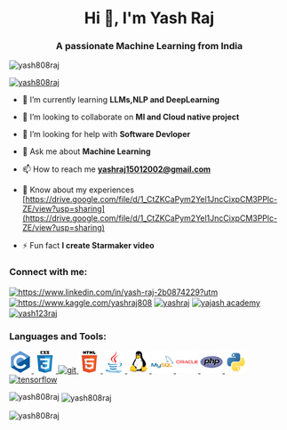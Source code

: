 <h1 align="center">Hi 👋, I'm Yash Raj</h1>
<h3 align="center">A passionate Machine Learning from India</h3>

<p align="left"> <img src="https://komarev.com/ghpvc/?username=yash808raj&label=Profile%20views&color=0e75b6&style=flat" alt="yash808raj" /> </p>

<p align="left"> <a href="https://github.com/ryo-ma/github-profile-trophy"><img src="https://github-profile-trophy.vercel.app/?username=yash808raj" alt="yash808raj" /></a> </p>

- 🌱 I’m currently learning **LLMs,NLP and DeepLearning**

- 👯 I’m looking to collaborate on **Ml and Cloud native project**

- 🤝 I’m looking for help with **Software Devloper**

- 💬 Ask me about **Machine Learning**

- 📫 How to reach me **yashraj15012002@gmail.com**

- 📄 Know about my experiences [https://drive.google.com/file/d/1_CtZKCaPym2Yel1JncCixpCM3PPlc-ZE/view?usp=sharing](https://drive.google.com/file/d/1_CtZKCaPym2Yel1JncCixpCM3PPlc-ZE/view?usp=sharing)

- ⚡ Fun fact **I create Starmaker video**

<h3 align="left">Connect with me:</h3>
<p align="left">
<a href="https://linkedin.com/in/https://www.linkedin.com/in/yash-raj-2b0874229?utm" target="blank"><img align="center" src="https://raw.githubusercontent.com/rahuldkjain/github-profile-readme-generator/master/src/images/icons/Social/linked-in-alt.svg" alt="https://www.linkedin.com/in/yash-raj-2b0874229?utm" height="30" width="40" /></a>
<a href="https://kaggle.com/https://www.kaggle.com/yashraj808" target="blank"><img align="center" src="https://raw.githubusercontent.com/rahuldkjain/github-profile-readme-generator/master/src/images/icons/Social/kaggle.svg" alt="https://www.kaggle.com/yashraj808" height="30" width="40" /></a>
<a href="https://instagram.com/yashraj" target="blank"><img align="center" src="https://raw.githubusercontent.com/rahuldkjain/github-profile-readme-generator/master/src/images/icons/Social/instagram.svg" alt="yashraj" height="30" width="40" /></a>
<a href="https://www.youtube.com/c/yajash academy" target="blank"><img align="center" src="https://raw.githubusercontent.com/rahuldkjain/github-profile-readme-generator/master/src/images/icons/Social/youtube.svg" alt="yajash academy" height="30" width="40" /></a>
<a href="https://www.codechef.com/users/yash123raj" target="blank"><img align="center" src="https://cdn.jsdelivr.net/npm/simple-icons@3.1.0/icons/codechef.svg" alt="yash123raj" height="30" width="40" /></a>
</p>

<h3 align="left">Languages and Tools:</h3>
<p align="left"> <a href="https://www.cprogramming.com/" target="_blank" rel="noreferrer"> <img src="https://raw.githubusercontent.com/devicons/devicon/master/icons/c/c-original.svg" alt="c" width="40" height="40"/> </a> <a href="https://www.w3schools.com/css/" target="_blank" rel="noreferrer"> <img src="https://raw.githubusercontent.com/devicons/devicon/master/icons/css3/css3-original-wordmark.svg" alt="css3" width="40" height="40"/> </a> <a href="https://git-scm.com/" target="_blank" rel="noreferrer"> <img src="https://www.vectorlogo.zone/logos/git-scm/git-scm-icon.svg" alt="git" width="40" height="40"/> </a> <a href="https://www.w3.org/html/" target="_blank" rel="noreferrer"> <img src="https://raw.githubusercontent.com/devicons/devicon/master/icons/html5/html5-original-wordmark.svg" alt="html5" width="40" height="40"/> </a> <a href="https://www.java.com" target="_blank" rel="noreferrer"> <img src="https://raw.githubusercontent.com/devicons/devicon/master/icons/java/java-original.svg" alt="java" width="40" height="40"/> </a> <a href="https://www.linux.org/" target="_blank" rel="noreferrer"> <img src="https://raw.githubusercontent.com/devicons/devicon/master/icons/linux/linux-original.svg" alt="linux" width="40" height="40"/> </a> <a href="https://www.mysql.com/" target="_blank" rel="noreferrer"> <img src="https://raw.githubusercontent.com/devicons/devicon/master/icons/mysql/mysql-original-wordmark.svg" alt="mysql" width="40" height="40"/> </a> <a href="https://www.oracle.com/" target="_blank" rel="noreferrer"> <img src="https://raw.githubusercontent.com/devicons/devicon/master/icons/oracle/oracle-original.svg" alt="oracle" width="40" height="40"/> </a> <a href="https://www.php.net" target="_blank" rel="noreferrer"> <img src="https://raw.githubusercontent.com/devicons/devicon/master/icons/php/php-original.svg" alt="php" width="40" height="40"/> </a> <a href="https://www.python.org" target="_blank" rel="noreferrer"> <img src="https://raw.githubusercontent.com/devicons/devicon/master/icons/python/python-original.svg" alt="python" width="40" height="40"/> </a> <a href="https://www.tensorflow.org" target="_blank" rel="noreferrer"> <img src="https://www.vectorlogo.zone/logos/tensorflow/tensorflow-icon.svg" alt="tensorflow" width="40" height="40"/> </a> </p>

<p><img align="left" src="https://github-readme-stats.vercel.app/api/top-langs?username=yash808raj&show_icons=true&locale=en&layout=compact" alt="yash808raj" /></p>

<p>&nbsp;<img align="center" src="https://github-readme-stats.vercel.app/api?username=yash808raj&show_icons=true&locale=en" alt="yash808raj" /></p>

<p><img align="center" src="https://github-readme-streak-stats.herokuapp.com/?user=yash808raj&" alt="yash808raj" /></p>
